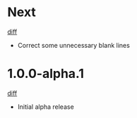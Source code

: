 # Next

[diff](https://github.com/Shinigami92/prettier-plugin-pug/compare/1.0.0-alpha.1...master)

-   Correct some unnecessary blank lines

# 1.0.0-alpha.1

[diff](https://github.com/Shinigami92/prettier-plugin-pug/compare/5fb671e3fbaa03be554c78f9be1ea53cfdadd78a...1.0.0-alpha.1)

-   Initial alpha release
